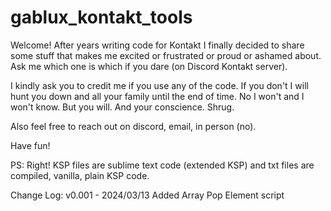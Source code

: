 # gablux_kontakt_tools

Welcome! After years writing code for Kontakt I finally decided to share some stuff that 
makes me excited or frustrated or proud or ashamed about. Ask me which one is which if you dare (on Discord Kontakt server).

I kindly ask you to credit me if you use any of the code. If you don't I will hunt you down
and all your family until the end of time. No I won't and I won't know. But you will. And your conscience. Shrug.

Also feel free to reach out on discord, email, in person (no).

Have fun!

PS: Right! KSP files are sublime text code (extended KSP) and txt files are compiled, vanilla, plain KSP code.


Change Log:
    v0.001 - 2024/03/13
        Added Array Pop Element script
